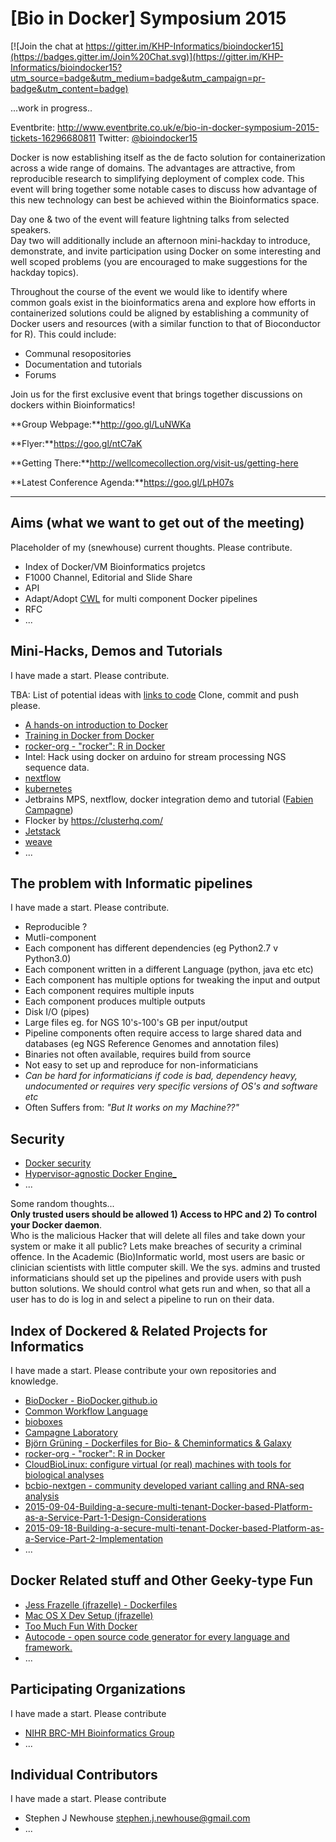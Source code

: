 # [Bio in Docker] Symposium 2015

[![Join the chat at https://gitter.im/KHP-Informatics/bioindocker15](https://badges.gitter.im/Join%20Chat.svg)](https://gitter.im/KHP-Informatics/bioindocker15?utm_source=badge&utm_medium=badge&utm_campaign=pr-badge&utm_content=badge)

...work in progress..

Eventbrite: http://www.eventbrite.co.uk/e/bio-in-docker-symposium-2015-tickets-16296680811
Twitter: [@bioindocker15](https://twitter.com/bioindocker15)

Docker is now establishing itself as the de facto solution for containerization across a wide range of domains. The advantages are attractive, from reproducible research to simplifying deployment of complex code.
This event will bring together some notable cases to discuss how advantage of this new technology can best be achieved within the Bioinformatics space.  

Day one & two of the event will feature lightning talks from selected speakers.  
Day two will additionally include an afternoon mini-hackday to introduce, demonstrate, and invite participation using Docker on some interesting and well scoped problems (you are encouraged to make suggestions for the hackday topics).

Throughout the course of the event we would like to identify where common goals exist in the bioinformatics arena and explore how efforts in containerized solutions could be aligned by establishing a community of Docker users and resources (with a similar function to that of Bioconductor for R). This could include:  

- Communal resopositories  
- Documentation and tutorials  
- Forums  

Join us for the first exclusive event that brings together discussions on dockers within Bioinformatics!

**Group Webpage:**http://goo.gl/LuNWKa

**Flyer:**https://goo.gl/ntC7aK

**Getting There:**http://wellcomecollection.org/visit-us/getting-here

**Latest Conference Agenda:**https://goo.gl/LpH07s

****

## Aims (what we want to get out of the meeting)
Placeholder of my (snewhouse) current thoughts. Please contribute.  

- Index of Docker/VM Bioinformatics projetcs  
- F1000 Channel, Editorial and Slide Share    
- API  
- Adapt/Adopt [CWL](https://github.com/common-workflow-language/common-workflow-language) for multi component Docker pipelines  
- RFC  
- ...

## Mini-Hacks, Demos and Tutorials
I have made a start. Please contribute.

TBA: List of potential ideas with [links to code](https://github.com/KHP-Informatics/bioindocker15/tree/master/hack/)
Clone, commit and push please.

- [A hands-on introduction to Docker](https://github.com/ngs-docs/angus/blob/2015/week3/CTB_docker.rst)  
- [Training in Docker from Docker](https://training.docker.com/self-paced-training)  
- [rocker-org - "rocker": R in Docker](https://github.com/rocker-org/rocker)  
- Intel: Hack using docker on arduino for stream processing NGS sequence data.  
- [nextflow](http://www.nextflow.io/)  
- [kubernetes](http://kubernetes.io/)    
- Jetbrains MPS, nextflow, docker integration demo and tutorial ([Fabien Campagne](http://campagnelab.org/pi-contact/))      
- Flocker by https://clusterhq.com/  
- [Jetstack]()  
- [weave]()  
- ...

## The problem with Informatic pipelines  
I have made a start. Please contribute.
- Reproducible ?
- Mutli-component  
- Each component has different dependencies (eg Python2.7 v Python3.0)
- Each component written in a different Language  (python, java etc etc)
- Each component has multiple options for tweaking the input and output  
- Each component requires multiple inputs
- Each component produces multiple outputs   
- Disk I/O (pipes)  
- Large files eg. for NGS  10's-100's GB per input/output  
- Pipeline components often require access to large shared data and databases (eg NGS Reference Genomes and annotation files)
- Binaries not often available, requires build from source  
- Not easy to set up and reproduce for non-informaticians  
- *Can be hard for informaticians if code is bad, dependency heavy, undocumented or requires very specific versions of OS's and software etc*
- Often Suffers from: *"But It works on my Machine??"*  

## Security  
- [Docker security](https://docs.docker.com/articles/security/)  
- [Hypervisor-agnostic Docker Engine_](https://hyper.sh/)  
- ...

Some random thoughts...  
**Only trusted users should be allowed 1) Access to HPC and 2) To control your Docker daemon**.  
Who is the malicious Hacker that will delete all files and take down your system or make it all public?
Lets make breaches of security a criminal offence.
In the Academic (Bio)Informatic world, most users are basic or clinician scientists with little computer skill.
We the sys. admins and trusted informaticians should set up the pipelines and provide users with push button solutions. We should control what gets run and when, so that all a user has to do is log in and select a pipeline to run on their data.

## Index of Dockered & Related Projects for Informatics  
I have made a start. Please contribute your own repositories and knowledge.  

- [BioDocker - BioDocker.github.io](https://github.com/BioDocker/BioDocker.github.io)  
- [Common Workflow Language](https://github.com/common-workflow-language/common-workflow-language)  
- [bioboxes](https://github.com/bioboxes)  
- [Campagne Laboratory](https://github.com/CampagneLaboratory)  
- [Björn Grüning - Dockerfiles for Bio- & Cheminformatics & Galaxy ](https://github.com/bgruening)  
- [rocker-org - "rocker": R in Docker](https://github.com/rocker-org/rocker)  
- [CloudBioLinux: configure virtual (or real) machines with tools for biological analyses](https://github.com/chapmanb/cloudbiolinux)  
- [bcbio-nextgen - community developed variant calling and RNA-seq analysis](https://github.com/chapmanb/bcbio-nextgen)  
- [2015-09-04-Building-a-secure-multi-tenant-Docker-based-Platform-as-a-Service-Part-1-Design-Considerations](https://github.com/catalyzeio/engineering-blog/blob/master/source/2015-09-04-Building-a-secure-multi-tenant-Docker-based-Platform-as-a-Service-Part-1-Design-Considerations.html.markdown)
- [2015-09-18-Building-a-secure-multi-tenant-Docker-based-Platform-as-a-Service-Part-2-Implementation](https://github.com/catalyzeio/engineering-blog/blob/master/source/2015-09-18-Building-a-secure-multi-tenant-Docker-based-Platform-as-a-Service-Part-2-Implementation.html.markdown)  
- ...

## Docker Related stuff and Other Geeky-type Fun
- [Jess Frazelle (jfrazelle) - Dockerfiles ](https://github.com/jfrazelle/dockerfiles)  
- [Mac OS X Dev Setup (jfrazelle)](https://github.com/jfrazelle/mac-dev-setup)  
- [Too Much Fun With Docker](http://www.carlboettiger.info/2014/08/07/too-much-fun-with-docker.html)  
- [Autocode  - open source code generator for every language and framework.](http://crystal.sh/#intro)  
- ...

## Participating Organizations
I have made a start. Please contribute  
- [NIHR BRC-MH Bioinformatics Group](https://github.com/KHP-Informatics)  
- ...

## Individual Contributors
I have made a start. Please contribute  
- Stephen J Newhouse <stephen.j.newhouse@gmail.com>  
- ...
